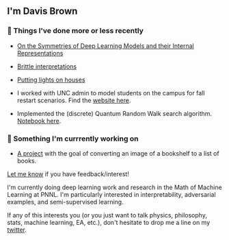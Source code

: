 ## I'm Davis Brown

### 🤖 Things I've done more or less recently
- [On the Symmetries of Deep Learning Models and their Internal Representations](
 https://arxiv.org/abs/2205.14258)
 
- [Brittle interpretations](https://arxiv.org/abs/2110.07120)

- [Putting lights on houses](https://share.streamlit.io/davisrbr/holiday-lights/main/main.py)

- I worked with UNC admin to model students on the campus for fall restart scenarios. Find the [website here](https://davisrbr.github.io/fall2020unc/).

- Implemented the (discrete) Quantum Random Walk search algorithm. [Notebook here](https://github.com/nickk124/quantumsearch/blob/master/random_walk_search.ipynb).

### 🔨 Something I'm currrently working on

- [A project](https://lookshelf.app/) with the goal of converting an image of a bookshelf to a list of books.

[Let me know](https://twitter.com/davisbrownr) if you have feedback/interest!

I'm currently doing deep learning work and research in the Math of Machine Learning at PNNL. I'm particularly interested in interpretability, adversarial examples, and semi-supervised learning.

If any of this interests you (or you just want to talk physics, philosophy, stats, machine learning, EA, etc.), don't hesitate to drop me a line on my [twitter](https://twitter.com/davisbrownr).
